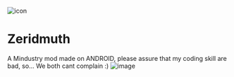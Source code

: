 ![icon](https://github.com/XtarsAgency/Zeridmuth/blob/main/icon.png)
# Zeridmuth
A Mindustry mod made on ANDROID, please assure that my coding skill are bad, so... We both cant complain :)
![image](https://github.com/XtarsAgency/Zeridmuth/blob/main/sprites-override/error.png)
